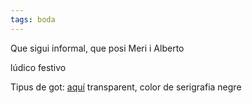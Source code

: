 ```yaml
---
tags: boda
---
```

Que sigui informal,
que posi Meri i Alberto

lúdico festivo

Tipus de got: [aquí](https://www.shopecofestes.com/ca/gots-personalitzats-per-esdeveniments/32-555-got-e40.html#/1-color_serigrafia-negre/8-color_base-translucid) transparent, color de serigrafia negre